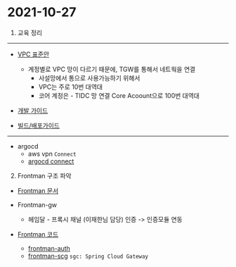 # 2021-10-27

1. 교육 정리

---
* [VPC 표준안](
https://tde.sktelecom.com/wiki/pages/viewpage.action?pageId=374318767)
  - 계정별로 VPC 망이 다르기 때문에, TGW를 통해서 네트웍을 연결
    + 사설망에서 통으로 사용가능하기 위해서
    + VPC는 주로 10번 대역대
    + 코어 계정은 - TIDC 망 연결 Core Acoount으로 100번 대역대

* [개발 가이드](
https://tde.sktelecom.com/wiki/display/TMOBICLOUD/00+Git-Flow)


* [빌드/배포가이드](
https://tde.sktelecom.com/wiki/pages/viewpage.action?pageId=382839662)
---

* argocd
  - aws vpn `Connect`
  - [argocd connect](https://argocd.tmobiapi.com/)

2. Frontman 구조 파악

* [Frontman 문서](https://tde.sktelecom.com/wiki/pages/viewpage.action?pageId=397748281)
* Frontman-gw
  - 헤임달 - 프록시 채널 (이재한님 담당) 인증 -> 인증모듈 연동

* [Frontman 코드](https://tde.sktelecom.com/stash/projects/TSSQUARE)
  - [frontman-auth](https://tde.sktelecom.com/stash/projects/TSSQUARE/repos/frontman-auth/browse)
  - [frontman-scg](https://tde.sktelecom.com/stash/projects/TSSQUARE/repos/frontman-scg/browse) `sgc: Spring Cloud Gateway`
